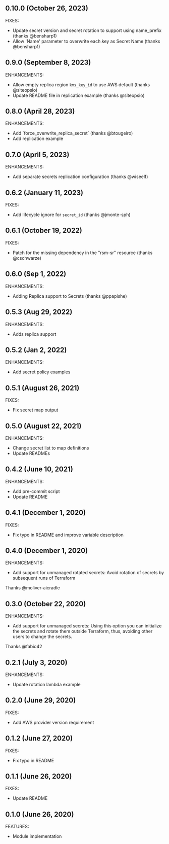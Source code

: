 ## 0.10.0 (October 26, 2023)

FIXES:

* Update secret version and secret rotation to support using name_prefix (thanks @bensharp1)
* Allow 'Name' parameter to overwrite each.key as Secret Name (thanks @bensharp1)

## 0.9.0 (September 8, 2023)

ENHANCEMENTS:

* Allow empty replica region `kms_key_id` to use AWS default (thanks @siteopsio)
* Update README file in replication example (thanks @siteopsio)

## 0.8.0 (April 28, 2023)

ENHANCEMENTS:

* Add ´force_overwrite_replica_secret´ (thanks @btougeiro)
* Add replication example

## 0.7.0 (April 5, 2023)

ENHANCEMENTS:

* Add separate secrets replication configuration (thanks @wiseelf)

## 0.6.2 (January 11, 2023)

FIXES:

  * Add lifecycle ignore for `secret_id` (thanks @jmonte-sph)

## 0.6.1 (October 19, 2022)

FIXES:

  * Patch for the missing dependency in the "rsm-sr" resource (thanks @cschwarze)

## 0.6.0 (Sep 1, 2022)

ENHANCEMENTS:

  * Adding Replica support to Secrets (thanks @ppapishe)

## 0.5.3 (Aug 29, 2022)

ENHANCEMENTS:

  * Adds replica support

## 0.5.2 (Jan 2, 2022)

ENHANCEMENTS:

  * Add secret policy examples

## 0.5.1 (August 26, 2021)

FIXES:

  * Fix secret map output

## 0.5.0 (August 22, 2021)

ENHANCEMENTS:

  * Change secret list to map definitions
  * Update READMEs

## 0.4.2 (June 10, 2021)

ENHANCEMENTS:

  * Add pre-commit script
  * Update README

## 0.4.1 (December 1, 2020)

FIXES:

  * Fix typo in README and improve variable description

## 0.4.0 (December 1, 2020)

ENHANCEMENTS:

  * Add support for unmanaged rotated secrets:  Avoid rotation of secrets by subsequent runs of Terraform

Thanks @moliver-aicradle

## 0.3.0 (October 22, 2020)

ENHANCEMENTS:

  * Add support for unmanaged secrets:  Using this option you can initialize the secrets and rotate them outside Terraform, thus, avoiding other users to change the secrets.

Thanks @fabio42

## 0.2.1 (July 3, 2020)

ENHANCEMENTS:

  * Update rotation lambda example

## 0.2.0 (June 29, 2020)

FIXES:

  * Add AWS provider version requirement

## 0.1.2 (June 27, 2020)

FIXES:

  * Fix typo in README

## 0.1.1 (June 26, 2020)

FIXES:

  * Update README

## 0.1.0 (June 26, 2020)

FEATURES:

  * Module implementation
